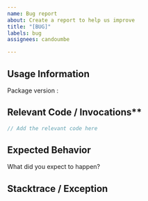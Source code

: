 ```yaml
---
name: Bug report
about: Create a report to help us improve
title: "[BUG]"
labels: bug
assignees: candoumbe

---
```


## Usage Information ##

Package version : 

## Relevant Code / Invocations**
```csharp
// Add the relevant code here
```
     
## Expected Behavior
What did you expect to happen?


## Stacktrace / Exception
```
```
